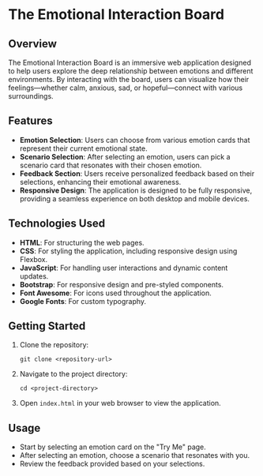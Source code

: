 # The Emotional Interaction Board

## Overview
The Emotional Interaction Board is an immersive web application designed to help users explore the deep relationship between emotions and different environments. By interacting with the board, users can visualize how their feelings—whether calm, anxious, sad, or hopeful—connect with various surroundings.

## Features
- **Emotion Selection**: Users can choose from various emotion cards that represent their current emotional state.
- **Scenario Selection**: After selecting an emotion, users can pick a scenario card that resonates with their chosen emotion.
- **Feedback Section**: Users receive personalized feedback based on their selections, enhancing their emotional awareness.
- **Responsive Design**: The application is designed to be fully responsive, providing a seamless experience on both desktop and mobile devices.

## Technologies Used
- **HTML**: For structuring the web pages.
- **CSS**: For styling the application, including responsive design using Flexbox.
- **JavaScript**: For handling user interactions and dynamic content updates.
- **Bootstrap**: For responsive design and pre-styled components.
- **Font Awesome**: For icons used throughout the application.
- **Google Fonts**: For custom typography.

## Getting Started
1. Clone the repository:
   ```
   git clone <repository-url>
   ```
2. Navigate to the project directory:
   ```
   cd <project-directory>
   ```
3. Open `index.html` in your web browser to view the application.

## Usage
- Start by selecting an emotion card on the "Try Me" page.
- After selecting an emotion, choose a scenario that resonates with you.
- Review the feedback provided based on your selections.